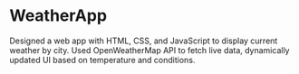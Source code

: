 # WeatherApp
Designed a web app with HTML, CSS, and JavaScript to display current weather by city. Used OpenWeatherMap API to fetch live data, dynamically updated UI based on temperature and conditions.
